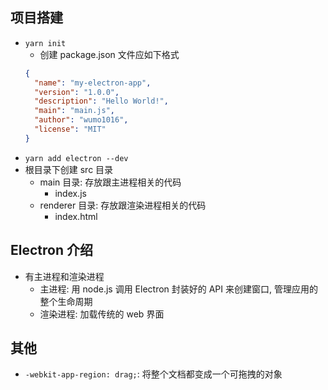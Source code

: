 ## 项目搭建

- `yarn init`
  - 创建 package.json 文件应如下格式
  ```json
  {
    "name": "my-electron-app",
    "version": "1.0.0",
    "description": "Hello World!",
    "main": "main.js",
    "author": "wumo1016",
    "license": "MIT"
  }
  ```
- `yarn add electron --dev`
- 根目录下创建 src 目录
  - main 目录: 存放跟主进程相关的代码
    - index.js
  - renderer 目录: 存放跟渲染进程相关的代码
    - index.html

## Electron 介绍

- 有主进程和渲染进程
  - 主进程: 用 node.js 调用 Electron 封装好的 API 来创建窗口, 管理应用的整个生命周期
  - 渲染进程: 加载传统的 web 界面

## 其他

- `-webkit-app-region: drag;`: 将整个文档都变成一个可拖拽的对象
